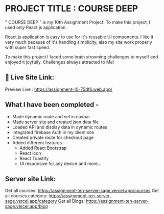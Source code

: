 
# PROJECT TITLE :  COURSE DEEP

" COURSE DEEP " is my 10th Assignment Project. To make this project, I used only React js application. 

React js application is easy to use for it's reusable UI components. I like it very much because of it's handling simplicity, also my site work properly with super fast speed.

To make this project I faced some brain strooming challenges to myself and enjoyed it joyfully. Challenges always attracted to Me!  

## 🔗 Live Site Link: 
Preview Live : https://assignment-10-75df6.web.app/


## What I have been completed -

- Made dynamic route and set in navbar
- Made server site and created json data file
- Loaded API and display data in dynamic routes
- Integrated firebase Auth in my client site
- Created private route for checkout page
- Added different features-
    - Added React Bootstrap
    - React icon
    - React Toastify
    - UI responsive for any device and more...




## Server site  Link:
Get all courses: https://assignment-ten-server-sage.vercel.app/courses
Get all courses category: https://assignment-ten-server-sage.vercel.app/category
Get all Blogs: https://assignment-ten-server-sage.vercel.app/blog


